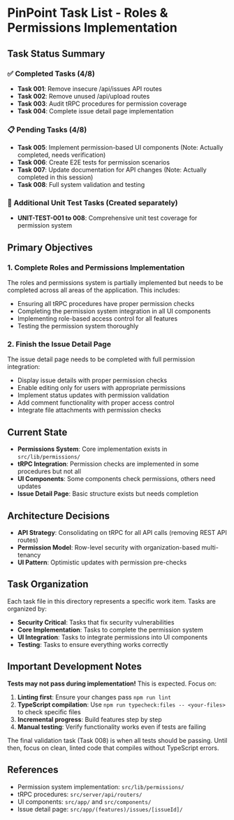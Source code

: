 # PinPoint Task List - Roles & Permissions Implementation

## Task Status Summary

### ✅ Completed Tasks (4/8)
- **Task 001**: Remove insecure /api/issues API routes
- **Task 002**: Remove unused /api/upload routes  
- **Task 003**: Audit tRPC procedures for permission coverage
- **Task 004**: Complete issue detail page implementation

### 📋 Pending Tasks (4/8)
- **Task 005**: Implement permission-based UI components (Note: Actually completed, needs verification)
- **Task 006**: Create E2E tests for permission scenarios
- **Task 007**: Update documentation for API changes (Note: Actually completed in this session)
- **Task 008**: Full system validation and testing

### 🧪 Additional Unit Test Tasks (Created separately)
- **UNIT-TEST-001 to 008**: Comprehensive unit test coverage for permission system

## Primary Objectives

### 1. Complete Roles and Permissions Implementation

The roles and permissions system is partially implemented but needs to be completed across all areas of the application. This includes:

- Ensuring all tRPC procedures have proper permission checks
- Completing the permission system integration in all UI components
- Implementing role-based access control for all features
- Testing the permission system thoroughly

### 2. Finish the Issue Detail Page

The issue detail page needs to be completed with full permission integration:

- Display issue details with proper permission checks
- Enable editing only for users with appropriate permissions
- Implement status updates with permission validation
- Add comment functionality with proper access control
- Integrate file attachments with permission checks

## Current State

- **Permissions System**: Core implementation exists in `src/lib/permissions/`
- **tRPC Integration**: Permission checks are implemented in some procedures but not all
- **UI Components**: Some components check permissions, others need updates
- **Issue Detail Page**: Basic structure exists but needs completion

## Architecture Decisions

- **API Strategy**: Consolidating on tRPC for all API calls (removing REST API routes)
- **Permission Model**: Row-level security with organization-based multi-tenancy
- **UI Pattern**: Optimistic updates with permission pre-checks

## Task Organization

Each task file in this directory represents a specific work item. Tasks are organized by:

- **Security Critical**: Tasks that fix security vulnerabilities
- **Core Implementation**: Tasks to complete the permission system
- **UI Integration**: Tasks to integrate permissions into UI components
- **Testing**: Tasks to ensure everything works correctly

## Important Development Notes

**Tests may not pass during implementation!** This is expected. Focus on:

1. **Linting first**: Ensure your changes pass `npm run lint`
2. **TypeScript compilation**: Use `npm run typecheck:files -- <your-files>` to check specific files
3. **Incremental progress**: Build features step by step
4. **Manual testing**: Verify functionality works even if tests are failing

The final validation task (Task 008) is when all tests should be passing. Until then, focus on clean, linted code that compiles without TypeScript errors.

## References

- Permission system implementation: `src/lib/permissions/`
- tRPC procedures: `src/server/api/routers/`
- UI components: `src/app/` and `src/components/`
- Issue detail page: `src/app/(features)/issues/[issueId]/`
